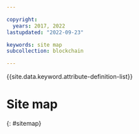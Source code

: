 ```yaml
---

copyright:
  years: 2017, 2022
lastupdated: "2022-09-23"

keywords: site map
subcollection: blockchain

---
```


{{site.data.keyword.attribute-definition-list}}

# Site map
{: #sitemap}
